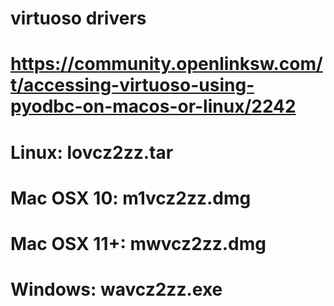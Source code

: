 # virtuoso drivers
# https://community.openlinksw.com/t/accessing-virtuoso-using-pyodbc-on-macos-or-linux/2242

# Linux: lovcz2zz.tar
# Mac OSX 10: m1vcz2zz.dmg
# Mac OSX 11+: mwvcz2zz.dmg
# Windows: wavcz2zz.exe

